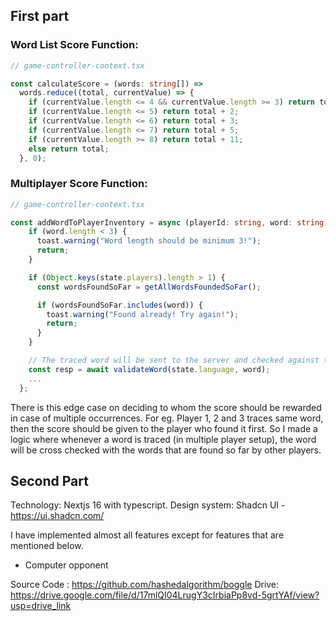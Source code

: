 ## First part

### Word List Score Function:

```typescript
// game-controller-context.tsx

const calculateScore = (words: string[]) =>
  words.reduce((total, currentValue) => {
    if (currentValue.length <= 4 && currentValue.length >= 3) return total + 1;
    if (currentValue.length <= 5) return total + 2;
    if (currentValue.length <= 6) return total + 3;
    if (currentValue.length <= 7) return total + 5;
    if (currentValue.length >= 8) return total + 11;
    else return total;
  }, 0);
```

### Multiplayer Score Function:

```typescript
// game-controller-context.tsx

const addWordToPlayerInventory = async (playerId: string, word: string) => {
    if (word.length < 3) {
      toast.warning("Word length should be minimum 3!");
      return;
    }

    if (Object.keys(state.players).length > 1) {
      const wordsFoundSoFar = getAllWordsFoundedSoFar();

      if (wordsFoundSoFar.includes(word)) {
        toast.warning("Found already! Try again!");
        return;
      }
    }

    // The traced word will be sent to the server and checked against the given word list.
    const resp = await validateWord(state.language, word);
    ...
  };
```

There is this edge case on deciding to whom the score should be rewarded in case of multiple occurrences. For eg. Player 1, 2 and 3 traces same word, then the score should be given to the player who found it first. So I made a logic where whenever a word is traced (in multiple player setup), the word will be cross checked with the words that are found so far by other players. 

## Second Part

Technology: Nextjs 16 with typescript.
Design system: Shadcn UI - https://ui.shadcn.com/

I have implemented almost all features except for features that are mentioned below.

- Computer opponent

Source Code : https://github.com/hashedalgorithm/boggle
Drive: https://drive.google.com/file/d/17mlQI04LrugY3cIrbiaPp8vd-5grtYAf/view?usp=drive_link
